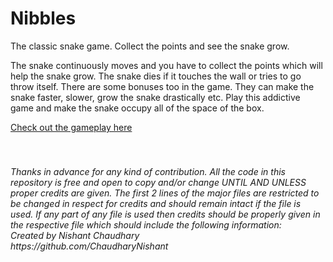 # Nibbles
The classic snake game. Collect the points and see the snake grow.

The snake continuously moves and you have to collect the points which will help the snake grow. The snake dies if it touches the wall or tries to go throw itself. There are some bonuses too in the game. They can make the snake faster, slower, grow the snake drastically etc. Play this addictive game and make the snake occupy all of the space of the box.

[Check out the gameplay here](https://youtu.be/UY-AtK7cDlM)
<h6><i><br><br>Thanks in advance for any kind of contribution. All the code in this repository is free and open to copy and/or change UNTIL AND UNLESS proper credits are given. The first 2 lines of the major files are restricted to be changed in respect for credits and should remain intact if the file is used. If any part of any file is used then credits should be properly given in the respective file which should include the following information:
<br>Created by Nishant Chaudhary
<br>https://github.com/ChaudharyNishant</i></h6>
